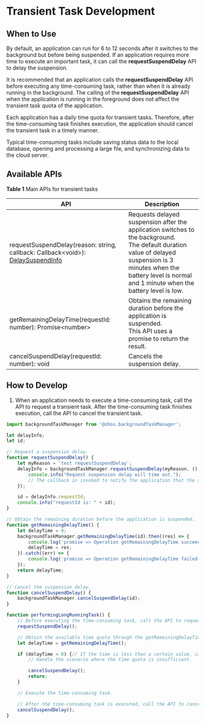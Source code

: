 # Transient Task Development

## When to Use

By default, an application can run for 6 to 12 seconds after it switches to the background but before being suspended. If an application requires more time to execute an important task, it can call the **requestSuspendDelay** API to delay the suspension.

It is recommended that an application calls the **requestSuspendDelay** API before executing any time-consuming task, rather than when it is already running in the background.
The calling of the **requestSuspendDelay** API when the application is running in the foreground does not affect the transient task quota of the application.

Each application has a daily time quota for transient tasks. Therefore, after the time-consuming task finishes execution, the application should cancel the transient task in a timely manner.

Typical time-consuming tasks include saving status data to the local database, opening and processing a large file, and synchronizing data to the cloud server.


## Available APIs


**Table 1** Main APIs for transient tasks

| API                                     | Description                                      |
| ---------------------------------------- | ---------------------------------------- |
| requestSuspendDelay(reason: string, callback: Callback&lt;void&gt;): [DelaySuspendInfo](../reference/apis/js-apis-backgroundTaskManager.md#delaysuspendinfo) | Requests delayed suspension after the application switches to the background.<br>The default duration value of delayed suspension is 3 minutes when the battery level is normal and 1 minute when the battery level is low.|
| getRemainingDelayTime(requestId: number): Promise&lt;number&gt; | Obtains the remaining duration before the application is suspended.<br>This API uses a promise to return the result.  |
| cancelSuspendDelay(requestId: number): void | Cancels the suspension delay.                                 |


## How to Develop

1. When an application needs to execute a time-consuming task, call the API to request a transient task. After the time-consuming task finishes execution, call the API to cancel the transient task.

```js
import backgroundTaskManager from '@ohos.backgroundTaskManager';

let delayInfo;
let id;

// Request a suspension delay.
function requestSuspendDelay() {
    let myReason = 'test requestSuspendDelay';
    delayInfo = backgroundTaskManager.requestSuspendDelay(myReason, () => {
        console.info("Request suspension delay will time out.");
        // The callback in invoked to notify the application that the suspension delay request is about to time out. The application needs to perform some cleanup and annotation operations.
    });

    id = delayInfo.requestId;
    console.info("requestId is: " + id);
}

// Obtain the remaining duration before the application is suspended.
function getRemainingDelayTime() {
    let delayTime = 0;
    backgroundTaskManager.getRemainingDelayTime(id).then((res) => {
        console.log('promise => Operation getRemainingDelayTime succeeded. Data: ' + JSON.stringify(res));
        delayTime = res;
    }).catch((err) => {
        console.log('promise => Operation getRemainingDelayTime failed. Cause: ' + err.code);
    });
    return delayTime;
}

// Cancel the suspension delay.
function cancelSuspendDelay() {
    backgroundTaskManager.cancelSuspendDelay(id);
}

function performingLongRunningTask() {
    // Before executing the time-consuming task, call the API to request a transient task to delay the suspension.
    requestSuspendDelay();

    // Obtain the available time quota through the getRemainingDelayTime() API.
    let delayTime = getRemainingDelayTime();

    if (delayTime < 0) {// If the time is less than a certain value, cancel the time-consuming operation.
        // Handle the scenario where the time quota is insufficient.

        cancelSuspendDelay();
        return;
    }

    // Execute the time-consuming task.

    // After the time-consuming task is executed, call the API to cancel the transient task.
    cancelSuspendDelay();
}
```
